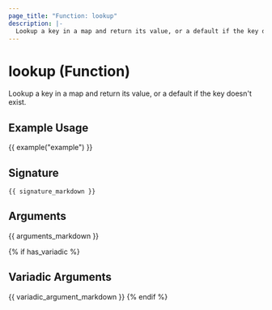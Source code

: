 ```yaml
---
page_title: "Function: lookup"
description: |-
  Lookup a key in a map and return its value, or a default if the key doesn't exist.
---
```


# lookup (Function)

Lookup a key in a map and return its value, or a default if the key doesn't exist.

## Example Usage

{{ example("example") }}

## Signature

`{{ signature_markdown }}`

## Arguments

{{ arguments_markdown }}

{% if has_variadic %}
## Variadic Arguments

{{ variadic_argument_markdown }}
{% endif %}
